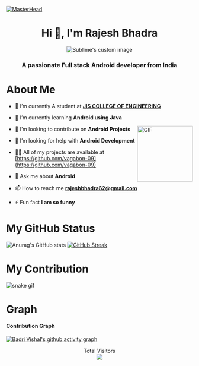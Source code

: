 [![MasterHead](https://user-images.githubusercontent.com/89797141/186187216-c3888c81-1d96-485d-8b48-7afed5491c80.gif)](https://rishavchanda.io)
<h1 align="center">Hi 👋, I'm Rajesh Bhadra</h1>

<p align="center">
  <img src="https://user-images.githubusercontent.com/89797141/190187596-e815232a-a86f-4332-83ce-0e3280409bfb.png" alt="Sublime's custom image"/>
</p>


<h3 align="center"> A passionate Full stack Android developer from India</h3>

#

<h1> About Me </h1>

- 🔭 I’m currently A student at [**JIS COLLEGE OF ENGINEERING**](https://www.jiscollege.ac.in/)

- 🌱 I’m currently learning **Android using Java**
<img align="right" height="150rem" alt="GIF" src="https://media4.giphy.com/media/RbDKaczqWovIugyJmW/200w.webp?cid=ecf05e47yrznhyd4w1cnwbe3hlilpmls3c0mrsymhdzmzp5z&rid=200w.webp" />

- 👯 I’m looking to contribute on **Android Projects**

- 🤝 I’m looking for help with **Android Development**

- 👨‍💻 All of my projects are available at [https://github.com/vagabon-09](https://github.com/vagabon-09)

- 💬 Ask me about **Android**

- 📫 How to reach me **rajeshbhadra62@gmail.com**

- ⚡ Fun fact **I am so funny**


 #  My GitHub Status 

![Anurag's GitHub stats](https://github-readme-stats.vercel.app/api?username=vagabon-09&show_icons=true&theme=tokyonight)
[![GitHub Streak](https://github-readme-streak-stats.herokuapp.com?user=vagabon-09&theme=tokyonight&date_format=j%20M%5B%20Y%5D)](https://git.io/streak-stats)

         
# My Contribution
![snake gif](https://github.com/vagabon-09/vagabon-09/blob/output/github-contribution-grid-snake.svg)
# Graph
#### Contribution Graph
[![Badri Vishal's github activity graph](https://activity-graph.herokuapp.com/graph?username=vagabon-09&theme=react-dark)](https://github.com/vagabon-09/github-readme-activity-graph)

<p align="center"> 
 Total Visitors <br>
  <img src="https://profile-counter.glitch.me/Shwetang550/count.svg" />
</p>
